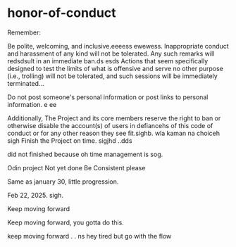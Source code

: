 # honor-of-conduct
Remember:

Be polite, welcoming, and inclusive.eeeess
ewewess.
Inappropriate conduct and harassment of any kind will not be tolerated. Any such remarks will redsdsult in an immediate ban.ds
esds
Actions that seem specifically designed to test the limits of what is offensive and serve no other purpose (i.e., trolling) will not be tolerated, and such sessions will be immediately terminated...

Do not post someone's personal information or post links to personal information. e ee 

Additionally, The Project and its core members reserve the right to ban or otherwise disable the account(s) of users in defiancehs of this code of conduct or for any other reason they see fit.sighb.
 wla kaman na choiceh
sigh
Finish the Project on time.  sigjhd
..dds

did not finished because oh time management is sog.



Odin project
Not yet done
Be Consistent please

Same as january 30, little progression.

Feb 22, 2025. sigh.


Keep moving forward

Keep moving forward, you gotta do this.

keep moving forward . . ns
hey
tired but go with the flow 
